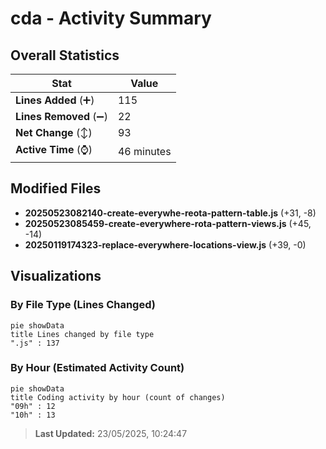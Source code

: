 # cda - Activity Summary 

## Overall Statistics

| Stat                   | Value                                                             |
| ---------------------- | ----------------------------------------------------------------- |
| **Lines Added** (➕)   | 115                                          |
| **Lines Removed** (➖) | 22                                        |
| **Net Change** (↕)    | 93                |
| **Active Time** (⌚)   | 46 minutes |


## Modified Files
- **20250523082140-create-everywhe-reota-pattern-table.js** (+31, -8)
- **20250523085459-create-everywhere-rota-pattern-views.js** (+45, -14)
- **20250119174323-replace-everywhere-locations-view.js** (+39, -0)

## Visualizations

### By File Type (Lines Changed)

```mermaid
pie showData
title Lines changed by file type
".js" : 137
```

### By Hour (Estimated Activity Count)

```mermaid
pie showData
title Coding activity by hour (count of changes)
"09h" : 12
"10h" : 13
```


> **Last Updated:** 23/05/2025, 10:24:47